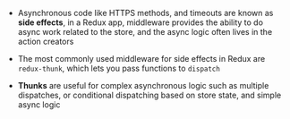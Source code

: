 - Asynchronous code like HTTPS methods, and timeouts are known as **side effects**, in a Redux app, middleware provides the ability to do async work related to the store, and the async logic often lives in the action creators

- The most commonly used middleware for side effects in Redux are `redux-thunk`, which lets you pass functions to `dispatch`

- **Thunks** are useful for complex asynchronous logic such as multiple dispatches, or conditional dispatching based on store state, and simple async logic

